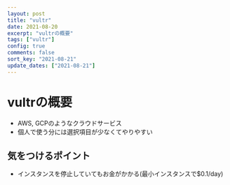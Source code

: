 ```yaml
---
layout: post
title: "vultr"
date: 2021-08-20
excerpt: "vultrの概要"
tags: ["vultr"]
config: true
comments: false
sort_key: "2021-08-21"
update_dates: ["2021-08-21"]
---
```


# vultrの概要
 - AWS, GCPのようなクラウドサービス
 - 個人で使う分には選択項目が少なくてやりやすい

## 気をつけるポイント
 - インスタンスを停止していてもお金がかかる(最小インスタンスで$0.1/day)

